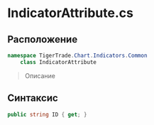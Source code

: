 
# IndicatorAttribute.cs
## Расположение
```csharp
namespace TigerTrade.Chart.Indicators.Common  
    class IndicatorAttribute
```

> Описание

## Синтаксис
```csharp
public string ID { get; }
```

